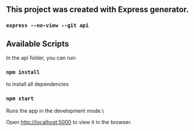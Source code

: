 ## This project was created with Express generator.
### `express --no-view --git api`

## Available Scripts
In the api folder, you can run:

### `npm install`
to install all dependencies

### `npm start`
Runs the app in the development mode.\

Open [http://localhost:5000](http://localhost:5000) to view it in the browser.
